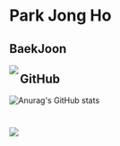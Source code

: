 __Park Jong Ho__  
================

BaekJoon
--------
<img align='left' src="http://mazassumnida.wtf/api/generate_badge?boj=as00098">  

GitHub
------
![Anurag's GitHub stats](https://github-readme-stats.vercel.app/api?username=HoJongPARK&show_icons=true&theme=vue)  
#
  
  
    
    
    
    
<a href="버튼을 눌렀을 때 이동할 링크" target="_blank"><img src="https://img.shields.io/badge/뱃지레이블-배경색?style=뱃지모양&logo=로고&logoColor=로고색상"/></a>  
